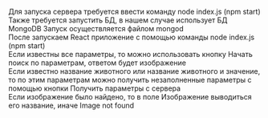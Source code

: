 Для запуска сервера требуется ввести команду node index.js (npm start) <br/>
Также требуется запустить БД, в нашем случае использует БД MongoDB Запуск осуществляется файлом mongod <br/>
После запускаем React приложение с помощью команды node index.js (npm start) <br/>
Если известны все параметры, то можно использовать кнопку Начать поиск по параметрам, ответом будет изображение <br/>
Если известно название животного или название животного и значение, то по этим параметрам можно получить незаполненные параметры с помощью кнопки  Получить параметры с сервера <br/>
Если изображение было найдено, то в поле Изображение выводиться его название, иначе Image not found
